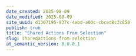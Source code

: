 ```yaml
---
date_created: 2025-08-09
date_modified: 2025-08-09
site_uuid: d1307195-937c-4ebd-a00c-cbced8c3c858
publish: true
title: "Shared Actions From Selection"
slug: sharedactions-from-selection
at_semantic_version: 0.0.0.1
---
```

